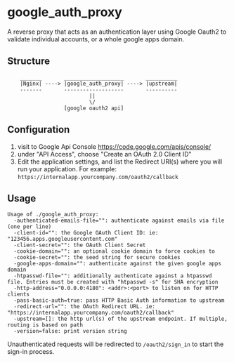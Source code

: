 google_auth_proxy
=================

A reverse proxy that acts as an authentication layer using Google Oauth2 to validate 
individual accounts, or a whole google apps domain.


## Structure


```
    _______       ___________________       __________
    |Nginx| ----> |google_auth_proxy| ----> |upstream| 
    -------       -------------------       ----------
                          ||
                          \/
                  [google oauth2 api]

```

## Configuration
    
1) visit to Google Api Console https://code.google.com/apis/console/
2) under "API Access", choose "Create an OAuth 2.0 Client ID"
3) Edit the application settings, and list the Redirect URI(s) where you will run your application. For example: 
`https://internalapp.yourcompany.com/oauth2/callback`

## Usage

```
Usage of ./google_auth_proxy:
  -authenticated-emails-file="": authenticate against emails via file (one per line)
  -client-id="": the Google OAuth Client ID: ie: "123456.apps.googleusercontent.com"
  -client-secret="": the OAuth Client Secret
  -cookie-domain="": an optional cookie domain to force cookies to
  -cookie-secret="": the seed string for secure cookies
  -google-apps-domain="": authenticate against the given google apps domain
  -htpasswd-file="": additionally authenticate against a htpasswd file. Entries must be created with "htpasswd -s" for SHA encryption
  -http-address="0.0.0.0:4180": <addr>:<port> to listen on for HTTP clients
  -pass-basic-auth=true: pass HTTP Basic Auth information to upstream
  -redirect-url="": the OAuth Redirect URL. ie: "https://internalapp.yourcompany.com/oauth2/callback"
  -upstream=[]: the http url(s) of the upstream endpoint. If multiple, routing is based on path
  -version=false: print version string
```

Unauthenticated requests will be redirected to `/oauth2/sign_in` to start the sign-in process.
